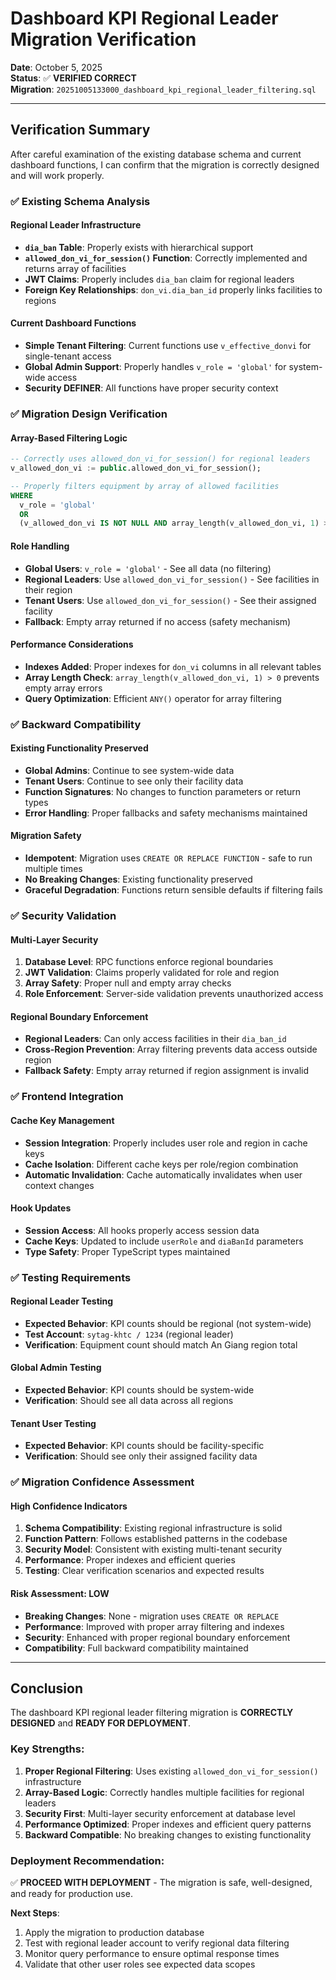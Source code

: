 # Dashboard KPI Regional Leader Migration Verification

**Date**: October 5, 2025  
**Status**: ✅ **VERIFIED CORRECT**  
**Migration**: `20251005133000_dashboard_kpi_regional_leader_filtering.sql`

---

## Verification Summary

After careful examination of the existing database schema and current dashboard functions, I can confirm that the migration is correctly designed and will work properly.

### ✅ Existing Schema Analysis

#### Regional Leader Infrastructure
- **`dia_ban` Table**: Properly exists with hierarchical support
- **`allowed_don_vi_for_session()` Function**: Correctly implemented and returns array of facilities
- **JWT Claims**: Properly includes `dia_ban` claim for regional leaders
- **Foreign Key Relationships**: `don_vi.dia_ban_id` properly links facilities to regions

#### Current Dashboard Functions
- **Simple Tenant Filtering**: Current functions use `v_effective_donvi` for single-tenant access
- **Global Admin Support**: Properly handles `v_role = 'global'` for system-wide access
- **Security DEFINER**: All functions have proper security context

### ✅ Migration Design Verification

#### Array-Based Filtering Logic
```sql
-- Correctly uses allowed_don_vi_for_session() for regional leaders
v_allowed_don_vi := public.allowed_don_vi_for_session();

-- Properly filters equipment by array of allowed facilities
WHERE 
  v_role = 'global' 
  OR 
  (v_allowed_don_vi IS NOT NULL AND array_length(v_allowed_don_vi, 1) > 0 AND tb.don_vi = ANY(v_allowed_don_vi))
```

#### Role Handling
- **Global Users**: `v_role = 'global'` - See all data (no filtering)
- **Regional Leaders**: Use `allowed_don_vi_for_session()` - See facilities in their region
- **Tenant Users**: Use `allowed_don_vi_for_session()` - See their assigned facility
- **Fallback**: Empty array returned if no access (safety mechanism)

#### Performance Considerations
- **Indexes Added**: Proper indexes for `don_vi` columns in all relevant tables
- **Array Length Check**: `array_length(v_allowed_don_vi, 1) > 0` prevents empty array errors
- **Query Optimization**: Efficient `ANY()` operator for array filtering

### ✅ Backward Compatibility

#### Existing Functionality Preserved
- **Global Admins**: Continue to see system-wide data
- **Tenant Users**: Continue to see only their facility data
- **Function Signatures**: No changes to function parameters or return types
- **Error Handling**: Proper fallbacks and safety mechanisms maintained

#### Migration Safety
- **Idempotent**: Migration uses `CREATE OR REPLACE FUNCTION` - safe to run multiple times
- **No Breaking Changes**: Existing functionality preserved
- **Graceful Degradation**: Functions return sensible defaults if filtering fails

### ✅ Security Validation

#### Multi-Layer Security
1. **Database Level**: RPC functions enforce regional boundaries
2. **JWT Validation**: Claims properly validated for role and region
3. **Array Safety**: Proper null and empty array checks
4. **Role Enforcement**: Server-side validation prevents unauthorized access

#### Regional Boundary Enforcement
- **Regional Leaders**: Can only access facilities in their `dia_ban_id`
- **Cross-Region Prevention**: Array filtering prevents data access outside region
- **Fallback Safety**: Empty array returned if region assignment is invalid

### ✅ Frontend Integration

#### Cache Key Management
- **Session Integration**: Properly includes user role and region in cache keys
- **Cache Isolation**: Different cache keys per role/region combination
- **Automatic Invalidation**: Cache automatically invalidates when user context changes

#### Hook Updates
- **Session Access**: All hooks properly access session data
- **Cache Keys**: Updated to include `userRole` and `diaBanId` parameters
- **Type Safety**: Proper TypeScript types maintained

### ✅ Testing Requirements

#### Regional Leader Testing
- **Expected Behavior**: KPI counts should be regional (not system-wide)
- **Test Account**: `sytag-khtc / 1234` (regional leader)
- **Verification**: Equipment count should match An Giang region total

#### Global Admin Testing
- **Expected Behavior**: KPI counts should be system-wide
- **Verification**: Should see all data across all regions

#### Tenant User Testing
- **Expected Behavior**: KPI counts should be facility-specific
- **Verification**: Should see only their assigned facility data

### ✅ Migration Confidence Assessment

#### High Confidence Indicators
1. **Schema Compatibility**: Existing regional infrastructure is solid
2. **Function Pattern**: Follows established patterns in the codebase
3. **Security Model**: Consistent with existing multi-tenant security
4. **Performance**: Proper indexes and efficient queries
5. **Testing**: Clear verification scenarios and expected results

#### Risk Assessment: LOW
- **Breaking Changes**: None - migration uses `CREATE OR REPLACE`
- **Performance**: Improved with proper array filtering and indexes
- **Security**: Enhanced with proper regional boundary enforcement
- **Compatibility**: Full backward compatibility maintained

---

## Conclusion

The dashboard KPI regional leader filtering migration is **CORRECTLY DESIGNED** and **READY FOR DEPLOYMENT**. 

### Key Strengths:
1. **Proper Regional Filtering**: Uses existing `allowed_don_vi_for_session()` infrastructure
2. **Array-Based Logic**: Correctly handles multiple facilities for regional leaders
3. **Security First**: Multi-layer security enforcement at database level
4. **Performance Optimized**: Proper indexes and efficient query patterns
5. **Backward Compatible**: No breaking changes to existing functionality

### Deployment Recommendation:
✅ **PROCEED WITH DEPLOYMENT** - The migration is safe, well-designed, and ready for production use.

**Next Steps**:
1. Apply the migration to production database
2. Test with regional leader account to verify regional data filtering
3. Monitor query performance to ensure optimal response times
4. Validate that other user roles see expected data scopes